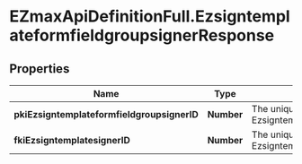 # EZmaxApiDefinitionFull.EzsigntemplateformfieldgroupsignerResponse

## Properties

Name | Type | Description | Notes
------------ | ------------- | ------------- | -------------
**pkiEzsigntemplateformfieldgroupsignerID** | **Number** | The unique ID of the Ezsigntemplateformfieldgroupsigner | 
**fkiEzsigntemplatesignerID** | **Number** | The unique ID of the Ezsigntemplatesigner | 


